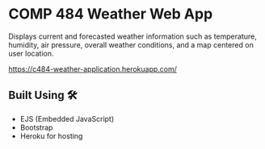 # COMP 484 Weather Web App

Displays current and forecasted weather information such as temperature, humidity, air pressure, overall weather conditions, and a map centered on user location.

https://c484-weather-application.herokuapp.com/

## Built Using 🛠️
* EJS (Embedded JavaScript)
* Bootstrap 
* Heroku for hosting
